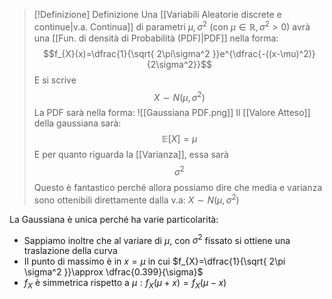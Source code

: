 >[!Definizione]  Definizione
>Una [[Variabili Aleatorie discrete e continue|v.a. Continua]] di parametri $\mu,\sigma^2$ (con $\mu\in\mathbb{R},\sigma^2>0$) avrà una [[Fun. di densità di Probabilità (PDF)|PDF]] nella forma:
>$$f_{X}(x)=\dfrac{1}{\sqrt{ 2\pi\sigma^2 }}e^{\dfrac{-((x-\mu)^2)}{2\sigma^2}}$$
>E si scrive $$X\sim N(\mu,\sigma^2)$$
>La PDF sarà nella forma:
>![[Gaussiana PDF.png]]
>Il [[Valore Atteso]] della gaussiana sarà:
>$$\mathbb{E}[X]=\mu$$
>E per quanto riguarda la [[Varianza]], essa sarà
>$$\sigma^2$$
>Questo è fantastico perché allora possiamo dire che media e varianza sono ottenibili direttamente dalla v.a: $X\sim N(\mu,\sigma^2)$

La Gaussiana è unica perché ha varie particolarità:
- Sappiamo inoltre che al variare di $\mu$, con $\sigma^2$ fissato si ottiene una traslazione della curva
- Il punto di massimo è in $x=\mu$ in cui $f_{X}=\dfrac{1}{\sqrt{ 2\pi \sigma^2 }}\approx \dfrac{0.399}{\sigma}$
- $f_{X}$ è simmetrica rispetto a $\mu: f_{X}(\mu+x)=f_{X}(\mu-x)$